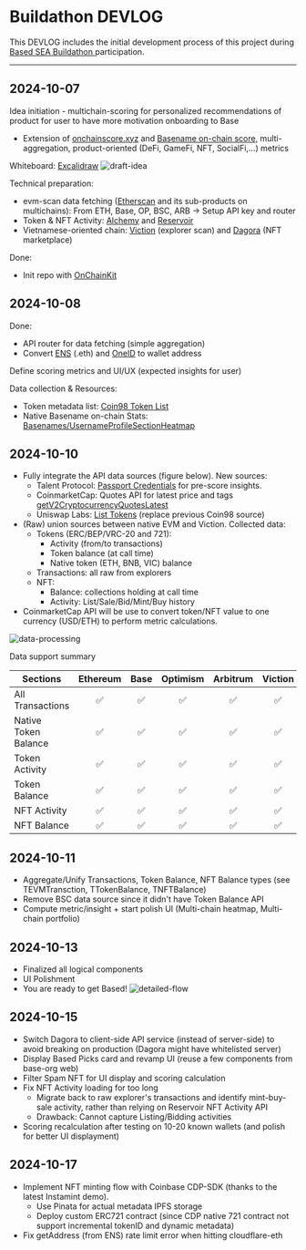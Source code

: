 # Buildathon DEVLOG

This DEVLOG includes the initial development process of this project during [Based SEA Buildathon ](https://based-sea.devfolio.co/) participation.

---

## 2024-10-07

Idea initiation - multichain-scoring for personalized recommendations of product for user to have more motivation onboarding to Base

- Extension of [onchainscore.xyz](https://www.onchainscore.xyz/) and [Basename on-chain score](https://x.com/base/status/1841911856656708073), multi-aggregation, product-oriented (DeFi, GameFi, NFT, SocialFi,...) metrics

Whiteboard: [Excalidraw](https://excalidraw.com/#room=4d025e9394a150d042b9,SLby7Ri-UjHaGsRpWElsjQ)
![draft-idea](./assets/draft-idea.png)

Technical preparation:

- evm-scan data fetching ([Etherscan](https://etherscan.io/) and its sub-products on multichains): From ETH, Base, OP, BSC, ARB -> Setup API key and router
- Token & NFT Activity: [Alchemy](https://www.alchemy.com/) and [Reservoir](https://reservoir.tools/)
- Vietnamese-oriented chain: [Viction](https://www.viction.xyz/) (explorer scan) and [Dagora](https://dagora.xyz/) (NFT marketplace)

Done:

- Init repo with [OnChainKit](onchainkit.xyz)

## 2024-10-08

Done:

- API router for data fetching (simple aggregation)
- Convert [ENS](https://dagora.xyz/) (.eth) and [OneID](https://www.oneid.xyz/) to wallet address

Define scoring metrics and UI/UX (expected insights for user)

Data collection & Resources:

- Token metadata list: [Coin98 Token List](https://rapid.coin98.com/token-list.json)
- Native Basename on-chain Stats: [Basenames/UsernameProfileSectionHeatmap](https://github.com/base-org/web/tree/master/apps/web/src/components/Basenames/UsernameProfileSectionHeatmap)

## 2024-10-10

- Fully integrate the API data sources (figure below). New sources:
  - Talent Protocol: [Passport Credentials](https://docs.talentprotocol.com/docs/talent-passport/credentials) for pre-score insights.
  - CoinmarketCap: Quotes API for latest price and tags [getV2CryptocurrencyQuotesLatest](https://coinmarketcap.com/api/documentation/v1/#operation/getV2CryptocurrencyQuotesLatest)
  - Uniswap Labs: [List Tokens](https://tokenlists.org/token-list?url=https://ipfs.io/ipns/tokens.uniswap.org) (replace previous Coin98 source)
- (Raw) union sources between native EVM and Viction. Collected data:
  - Tokens (ERC/BEP/VRC-20 and 721):
    - Activity (from/to transactions)
    - Token balance (at call time)
    - Native token (ETH, BNB, VIC) balance
  - Transactions: all raw from explorers
  - NFT:
    - Balance: collections holding at call time
    - Activity: List/Sale/Bid/Mint/Buy history
- CoinmarketCap API will be use to convert token/NFT value to one currency (USD/ETH) to perform metric calculations.

![data-processing](./assets/data-processing.png)

Data support summary

| **Sections**         | **Ethereum** | **Base** | **Optimism** | **Arbitrum** | **Viction** | **BSC** |
| -------------------- | :----------: | :------: | :----------: | :----------: | :---------: | :-----: |
| All Transactions     |      ✅      |    ✅    |      ✅      |      ✅      |     ✅      |   ✅    |
| Native Token Balance |      ✅      |    ✅    |      ✅      |      ✅      |     ✅      |   ✅    |
| Token Activity       |      ✅      |    ✅    |      ✅      |      ✅      |     ✅      |   ✅    |
| Token Balance        |      ✅      |    ✅    |      ✅      |      ✅      |     ✅      |   ❌    |
| NFT Activity         |      ✅      |    ✅    |      ✅      |      ✅      |     ✅      |   ✅    |
| NFT Balance          |      ✅      |    ✅    |      ✅      |      ✅      |     ✅      |   ✅    |

## 2024-10-11

- Aggregate/Unify Transactions, Token Balance, NFT Balance types (see TEVMTransction, TTokenBalance, TNFTBalance)
- Remove BSC data source since it didn't have Token Balance API
- Compute metric/insight + start polish UI (Multi-chain heatmap, Multi-chain portfolio)

## 2024-10-13

- Finalized all logical components
- UI Polishment
- You are ready to get Based!
  ![detailed-flow](./assets/detailed-flow.png)

## 2024-10-15

- Switch Dagora to client-side API service (instead of server-side) to avoid breaking on production (Dagora might have whitelisted server)
- Display Based Picks card and revamp UI (reuse a few components from base-org web)
- Filter Spam NFT for UI display and scoring calculation
- Fix NFT Activity loading for too long
  - Migrate back to raw explorer's transactions and identify mint-buy-sale activity, rather than relying on Reservoir NFT Activity API
  - Drawback: Cannot capture Listing/Bidding activities
- Scoring recalculation after testing on 10-20 known wallets (and polish for better UI displayment)

## 2024-10-17

- Implement NFT minting flow with Coinbase CDP-SDK (thanks to the latest Instamint demo).
  - Use Pinata for actual metadata IPFS storage
  - Deploy custom ERC721 contract (since CDP native 721 contract not support incremental tokenID and dynamic metadata)
- Fix getAddress (from ENS) rate limit error when hitting cloudflare-eth
